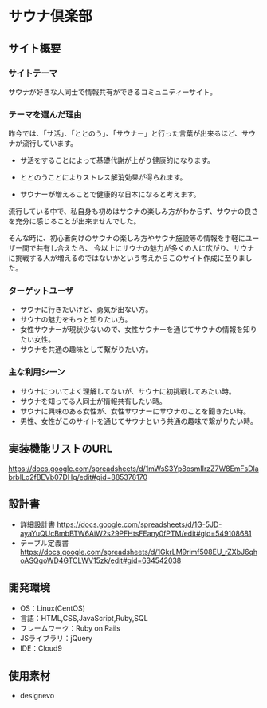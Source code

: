# サウナ倶楽部

## サイト概要
### サイトテーマ

サウナが好きな人同士で情報共有ができるコミュニティーサイト。

### テーマを選んだ理由

昨今では、「サ活」、「ととのう」、「サウナー」と行った言葉が出来るほど、サウナが流行しています。

- サ活をすることによって基礎代謝が上がり健康的になります。

- ととのうことによりストレス解消効果が得られます。

- サウナーが増えることで健康的な日本になると考えます。

流行している中で、私自身も初めはサウナの楽しみ方がわからず、サウナの良さを充分に感じることが出来ませんでした。

そんな時に、初心者向けのサウナの楽しみ方やサウナ施設等の情報を手軽にユーザー間で共有し合えたら、
今以上にサウナの魅力が多くの人に広がり、サウナに挑戦する人が増えるのではないかという考えからこのサイト作成に至りました。

### ターゲットユーザ

- サウナに行きたいけど、勇気が出ない方。
- サウナの魅力をもっと知りたい方。
- 女性サウナーが現状少ないので、女性サウナーを通じてサウナの情報を知りたい女性。
- サウナを共通の趣味として繋がりたい方。


### 主な利用シーン

- サウナについてよく理解してないが、サウナに初挑戦してみたい時。
- サウナを知ってる人同士が情報共有したい時。
- サウナに興味のある女性が、女性サウナーにサウナのことを聞きたい時。
- 男性、女性がこのサイトを通じてサウナという共通の趣味で繋がりたい時。

## 実装機能リストのURL

https://docs.google.com/spreadsheets/d/1mWsS3Yp8osmIIrzZ7W8EmFsDlabrbILo2fBEVb07DHg/edit#gid=885378170

## 設計書

- 詳細設計書
  https://docs.google.com/spreadsheets/d/1G-5JD-ayaYuQUcBmbBTW6AiW2s29PFHtsFEany0fPTM/edit#gid=549108681
- テーブル定義書
  https://docs.google.com/spreadsheets/d/1GkrLM9rimf508EU_rZXbJ6qhoASQgoWD4GTCLWV15zk/edit#gid=634542038

## 開発環境

- OS：Linux(CentOS)
- 言語：HTML,CSS,JavaScript,Ruby,SQL
- フレームワーク：Ruby on Rails
- JSライブラリ：jQuery
- IDE：Cloud9

## 使用素材

- designevo
